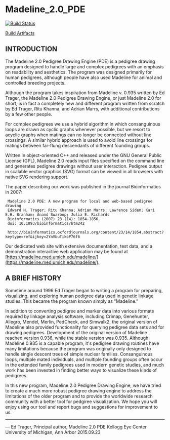 # Madeline_2.0_PDE

[![Build Status](https://travis-ci.org/piratical/Madeline_2.0_PDE.svg)](https://travis-ci.org/piratical/Madeline_2.0_PDE)

[Build Artifacts](http://usf-hii-madeline-ci.s3-website-us-west-2.amazonaws.com/)


## INTRODUCTION

The Madeline 2.0 Pedigree Drawing Engine (PDE) is a pedigree drawing program designed to handle large and
complex pedigrees with an emphasis on readability and aesthetics. The program was designed primarily for
human pedigrees, although people have also used Madeline for animal and controlled breeding projects.

Although the program takes inspiration from Madeline v. 0.935 written by Ed Trager, the Madeline 2.0 Pedigree
Drawing Engine, or just Madeline 2.0 for short, is in fact a completely new and different program written from
scratch by Ed Trager, Ritu Khanna, and Adrian Marrs, with additional contributions by a few other people.

For complex pedigrees we use a hybrid algorithm in which consanguinous loops are drawn as cyclic graphs whenever
possible, but we resort to acyclic graphs when matings can no longer be connected without line crossings. A similar
hybrid approach is used to avoid line crossings for matings between far-flung descendants of different founding
groups.

Written in object-oriented C++ and released under the GNU General Public License (GPL), Madeline 2.0 reads input
files specified on the command line and generates pedigree drawings without user interaction. Pedigree output in
scalable vector graphics (SVG) format can be viewed in all browsers with native SVG rendering support.

The paper describing our work was published in the journal Bioinformatics in 2007:

     Madeline 2.0 PDE: A new program for local and web-based pedigree drawing
     Edward H. Trager; Ritu Khanna; Adrian Marrs; Lawrence Siden; Kari E.H. Branham; Anand Swaroop; Julia E. Richards
     Bioinformatics (2007) 23 (14): 1854-1856.
     doi: 10.1093/bioinformatics/btm242

     http://bioinformatics.oxfordjournals.org/content/23/14/1854.abstract?keytype=ref&ijkey=2YnVbuTikoP76f6

Our dedicated web site with extensive documentation, test data, and a demonstration interactive web application
may be found at [https://madeline.med.umich.edu/madeline/](https://madeline.med.umich.edu/madeline/).

## A BRIEF HISTORY

Sometime around 1996 Ed Trager began to writing a program for preparing, visualizing, and exploring human pedigree
data used in genetic linkage studies. This became the program known simply as "Madeline."

In addition to converting pedigree and marker data into various formats required by linkage analysis software,
including Crimap, Genehunter, Allegro, Mendel, Merlin, PedCheck, and Simwalk2, the original version of Madeline
also provided functionality for querying pedigree data sets and for drawing pedigrees. Development of the original
version of Madeline reached version 0.936, while the stable version was 0.935. Although Madeline 0.935 is a capable
program, it's pedigree drawing routines have many limitations because the program was originally only designed to
handle single descent trees of simple nuclear families. Consanguinous loops, multiple mated individuals, and multiple
founding groups often occur in the extended family pedigrees used in modern genetic studies, and much work has been
invested in finding better ways to visualize these kinds of pedigrees.

In this new program, Madeline 2.0 Pedigree Drawing Engine, we have tried to create a much more robust pedigree
drawing engine to address the limitations of the older program and to provide the worldwide research community with
a better tool for pedgiree visualization.  We hope you will enjoy using our tool and report bugs and suggestions
for improvement to us.

---

— Ed Trager,
  Principal author, Madeline 2.0 PDE
  Kellogg Eye Center
  University of Michigan, Ann Arbor
  2015.09.23


